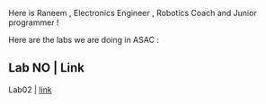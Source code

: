Here is Raneem , Electronics Engineer , Robotics Coach and Junior programmer ! 


Here are the labs we are doing in ASAC : 

Lab NO | Link 
--------------
Lab02 | [link](/home/raneem/codefellows/reading-notes/lab02)



